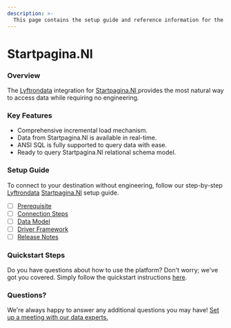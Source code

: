 ```yaml
---
description: >-
  This page contains the setup guide and reference information for the Startpagina.Nl source connector.
---
```


# Startpagina.Nl

### Overview

The [Lyftrondata](https://www.lyftrondata.com/) integration for [Startpagina.Nl](https://www.lyftrondata.com/integration/startpagina.nl/)[ ](https://www.lyftrondata.com/integration/startpagina.nl/)provides the most natural way to access data while requiring no engineering.

### Key Features

* Comprehensive incremental load mechanism.
* Data from Startpagina.Nl is available in real-time.&#x20;
* ANSI SQL is fully supported to query data with ease.
* Ready to query Startpagina.Nl relational schema model.

### Setup Guide

To connect to your destination without engineering, follow our step-by-step [Lyftrondata](https://www.lyftrondata.com/)  [Startpagina.Nl](https://www.lyftrondata.com/integration/startpagina.nl/) setup guide.

* [ ] [Prerequisite](../../marketing-analytics/startpagina.nl/prerequisite.md)
* [ ] [Connection Steps](../../marketing-analytics/startpagina.nl/connection-steps.md)
* [ ] [Data Model](../../marketing-analytics/startpagina.nl/data-model/)
* [ ] [Driver Framework](../../marketing-analytics/startpagina.nl/driver-framework/)
* [ ] [Release Notes](../../marketing-analytics/startpagina.nl/release-notes.md)

### Quickstart Steps

Do you have questions about how to use the platform? Don't worry; we've got you covered. Simply follow the quickstart instructions [here](../../../quickstart-steps.md).

### Questions? <a href="#questions" id="questions"></a>

We're always happy to answer any additional questions you may have! [Set up a meeting with our data experts.](https://www.lyftrondata.com/book-a-meeting/)

